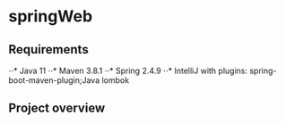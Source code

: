 # springWeb
## Requirements
⋅⋅* Java 11
⋅⋅* Maven 3.8.1
⋅⋅* Spring 2.4.9
⋅⋅* IntelliJ with plugins: spring-boot-maven-plugin;Java lombok

## Project overview
